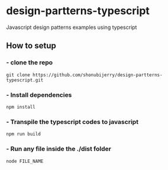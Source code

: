 # design-partterns-typescript
Javascript design patterns examples using typescript


## How to setup

### - clone the repo
`git clone https://github.com/shonubijerry/design-partterns-typescript.git`

### - Install dependencies
`npm install`

### - Transpile the typescript codes to javascript
`npm run build`

### - Run any file inside the ./dist folder
`node FILE_NAME`